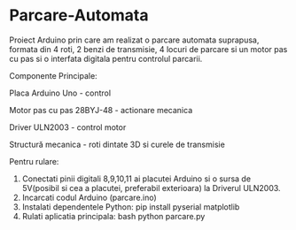 # Parcare-Automata
Proiect Arduino prin care am realizat o parcare automata suprapusa, formata din 4 roti, 2 benzi de transmisie, 4 locuri de parcare si un motor pas cu pas si o interfata digitala pentru controlul parcarii.

Componente Principale:

Placa Arduino Uno - control

Motor pas cu pas 28BYJ-48 - actionare mecanica

Driver ULN2003 - control motor

Structură mecanica - roti dintate 3D si curele de transmisie


Pentru rulare: 
1. Conectati pinii digitali 8,9,10,11 ai placutei Arduino si o sursa de 5V(posibil si cea a placutei, preferabil exterioara) la Driverul ULN2003.
2. Incarcati codul Arduino (parcare.ino)
3. Instalati dependentele Python: pip install pyserial matplotlib
4. Rulati aplicatia principala: bash python parcare.py
